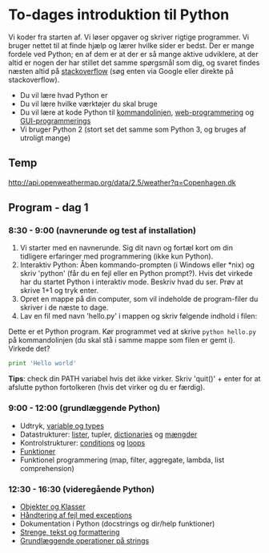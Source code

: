 # To-dages introduktion til Python

Vi koder fra starten af. Vi løser opgaver og skriver rigtige programmer. Vi bruger nettet til at finde hjælp og lærer hvilke sider er bedst. Der er mange fordele ved Python; en af dem er at der er så mange aktive udviklere, at der altid er nogen der har stillet det samme spørgsmål som dig, og svaret findes næsten altid på [stackoverflow](http://stackoverflow.com/) (søg enten via Google eller direkte på stackoverflow).

* Du vil lære hvad Python er
* Du vil lære hvilke værktøjer du skal bruge
* Du vil lære at kode Python til [kommandolinjen](http://stackoverflow.com/questions/1077347/hello-world-in-python), [web-programmering](http://flask.pocoo.org/docs/quickstart/) og [GUI-programmerings](http://effbot.org/tkinterbook/tkinter-hello-tkinter.htm)
* Vi bruger Python 2 (stort set det samme som Python 3, og bruges af utroligt mange)

## Temp

http://api.openweathermap.org/data/2.5/weather?q=Copenhagen,dk


## Program - dag 1

### 8:30 - 9:00 (navnerunde og test af installation)

1. Vi starter med en navnerunde. Sig dit navn og fortæl kort om din tidligere erfaringer med programmering (ikke kun Python).
2. Interaktiv Python: Åben kommando-prompten (i Windows eller *nix) og skriv 'python' (får du en fejl eller en Python prompt?). Hvis det virkede har du startet Python i interaktiv mode. Beskriv hvad du ser. Prøv at skrive 1+1 og tryk enter.
3. Opret en mappe på din computer, som vil indeholde de program-filer du skriver i de næste to dage.
4. Lav en fil med navn 'hello.py' i mappen og skriv følgende indhold i filen:

Dette er et Python program. Kør programmet ved at skrive `python hello.py` på kommandolinjen (du skal stå i samme mappe som filen er gemt i). Virkede det?

```python
print 'Hello world'
```

**Tips**: check din PATH variabel hvis det ikke virker. Skriv 'quit()' + enter for at afslutte python fortolkeren (hvis det virker og du er færdig).


### 9:00 - 12:00 (grundlæggende Python)

* Udtryk, [variable og types](http://www.learnpython.org/en/Variables_and_Types)
* Datastrukturer: [lister](http://www.learnpython.org/en/Lists), tupler, [dictionaries](http://www.learnpython.org/en/Dictionaries) og [mængder](http://www.learnpython.org/en/Sets)
* Kontrolstrukturer: [conditions](http://www.learnpython.org/en/Conditions) og [loops](http://www.learnpython.org/en/Loops)
* [Funktioner](http://www.learnpython.org/en/Functions)
* Funktionel programmering (map, filter, aggregate, lambda, list comprehension)

### 12:30 - 16:30 (videregående Python)

* [Objekter og Klasser](http://www.learnpython.org/en/Classes_and_Objects)
* [Håndtering af fejl med exceptions](http://www.learnpython.org/en/Exception_Handling)
* Dokumentation i Python (docstrings og dir/help funktioner)
* [Strenge, tekst og formattering](http://www.learnpython.org/en/String_Formatting)
* [Grundlæggende operationer på strings](http://www.learnpython.org/en/Basic_String_Operations)